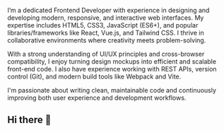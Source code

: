 I’m a dedicated Frontend Developer with experience in designing and developing modern, responsive, and interactive web interfaces. My expertise includes HTML5, CSS3, JavaScript (ES6+), and popular libraries/frameworks like React, Vue.js, and Tailwind CSS. I thrive in collaborative environments where creativity meets problem-solving.

With a strong understanding of UI/UX principles and cross-browser compatibility, I enjoy turning design mockups into efficient and scalable front-end code. I also have experience working with REST APIs, version control (Git), and modern build tools like Webpack and Vite.

I'm passionate about writing clean, maintainable code and continuously improving both user experience and development workflows.

## Hi there 👋

<!--
**Yoga2712/Yoga2712** is a ✨ _special_ ✨ repository because its `README.md` (this file) appears on your GitHub profile.

Here are some ideas to get you started:

- 🔭 I’m currently working on ...
- 🌱 I’m currently learning ...
- 👯 I’m looking to collaborate on ...
- 🤔 I’m looking for help with ...
- 💬 Ask me about ...
- 📫 How to reach me: ...
- 😄 Pronouns: ...
- ⚡ Fun fact: ...
-->
